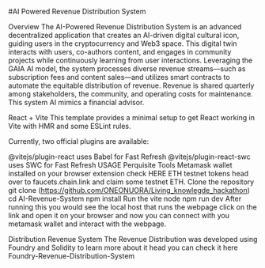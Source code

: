 #AI Powered Revenue Distribution System

Overview
The AI-Powered Revenue Distribution System is an advanced decentralized application that creates an AI-driven digital cultural icon, guiding users in the cryptocurrency and Web3 space. This digital twin interacts with users, co-authors content, and engages in community projects while continuously learning from user interactions. Leveraging the GAIA AI model, the system processes diverse revenue streams—such as subscription fees and content sales—and utilizes smart contracts to automate the equitable distribution of revenue. Revenue is shared quarterly among stakeholders, the community, and operating costs for maintenance. This system AI mimics a financial advisor.

React + Vite
This template provides a minimal setup to get React working in Vite with HMR and some ESLint rules.

Currently, two official plugins are available:

@vitejs/plugin-react uses Babel for Fast Refresh
@vitejs/plugin-react-swc uses SWC for Fast Refresh
USAGE
Perquisite Tools
Metamask wallet installed on your browser extension check HERE
ETH testnet tokens head over to faucets.chain.link and claim some testnet ETH.
Clone the repository
git clone (https://github.com/ONEONUORA/Living_knowlegde_hackathon)
cd AI-Revenue-System
npm install
Run the vite node
npm run dev
After running this you would see the local host that runs the webpage click on the link and open it on your browser and now you can connect with you metamask wallet and interact with the webpage.

Distribution Revenue System
The Revenue Distribution was developed using Foundry and Solidity to learn more about it head you can check it here Foundry-Revenue-Distribution-System
